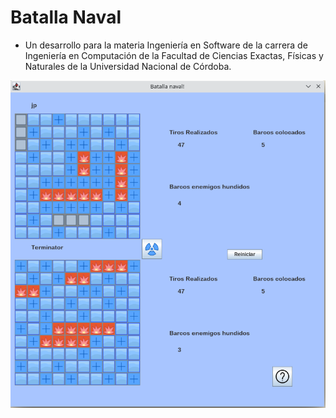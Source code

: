 # Batalla Naval

- Un desarrollo para la materia Ingeniería en Software de la carrera de Ingeniería en Computación de la
  Facultad de Ciencias Exactas, Físicas y Naturales de la Universidad Nacional de Córdoba.


![](resources/UI.png)
